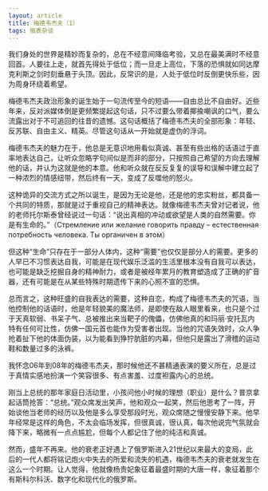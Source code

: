 ```yaml
---
layout: article
title: 梅德韦杰夫（1）
tags: 俄表杂谈
---
```

我们身处的世界是精妙而复杂的，总在不经意间降临考验，又总在最美满时不经意回首。人要往上走，就首先得处于低位；而一旦走上高位，下落的恐惧就如同达摩克利斯之剑时刻垂悬于头顶。因此，反常识的是，人处于低位时反倒更快乐些，因为周身环绕着希望。

梅德韦杰夫政治形象的诞生始于一句流传至今的短语——自由总比不自由好。近些年来，反对派媒体倒是更频繁提起这句话，只不过要么带着揶揄嘲讽的口气，要么流露出对于不可追回的往昔的遗憾。这句话概括了梅德韦杰夫的全部形象：年轻、反苏联、自由主义、精英。尽管这句话从一开始就是虚伪的浮词。

梅德韦杰夫的魅力在于，他总是无意识地用看似真诚、甚至有些出格的话语过于直率地表达自己，让听众忽略字句间似是而非的部分，只按照自己希望的方向去理解他的话，并认为这就是他的本意。他和听众就在反反复复的误导和误解中建立起了一种浓烈的情感纽带，然后终有一天，变成了反噬他的怒火。

这种诡异的交流方式之所以诞生，是因为无论是他，还是他的忠实粉丝，都具备一个共同的特质，那就是过于重视自己的精神表达。就像梅德韦杰夫曾对记者说，他的老师托尔斯泰曾经说过一句话：“说出真相的冲动或欲望是人类的自然需要。你是有生命的。”（Стремление или желание говорить правду – естественная потребность человека. Ты органичен в этом）

但这种“生命”只存在于一部分人体内，这种“需要”也仅仅是部分人的需要。更多的人早已不习惯表达自我，可能是在现代娱乐泛滥的生活里根本没有自我可以表达，也可能是缺乏挖掘自身的精神耐力，或者是被经年累月的教育塑造成了正确的扩音器，还有可能是在从某些特殊时期遗传下来的心照不宣的恐惧。

总而言之，这种旺盛的自我表达的需要，这种自恋，构成了梅德韦杰夫的咒语，当他控制他的话语时，他是年轻貌美的魔法师，是即使在敌人眼里看来，也只是个过于天真软弱、书呆子气、总被推出来当靶子的傀儡，仿佛他真的和玛丽·安托瓦内特有任何可比性，仿佛一国元首也能作为受害者出现。当他的咒语失效时，众人争抢着扯下他的体面伪装，以为能看到狰狞肮脏的内幕，但他只是露出了滑稽的运动鞋和数量过多的泳裤。

我怀念06年到08年的梅德韦杰夫，那时候他还不甚精通表演的要义所在，总是过于真情实感地扮演一个笑容很多、有点害羞、过度袒露内心的总统。

刚当上总统的那年家庭日活动里，小孩问他小时候的理想（职业）是什么？普京拿起话筒抢答：“总统。”观众席发出笑声，他和观众一起笑，然后他思考了一阵，开始谈他当老师的经历以及他是多么享受那段时光，观众席随之慢慢安静下来。他早年经常是这样的角色，不太会临场发挥，但很真诚，很认真，每次他说完气氛就会降下来，略微有一点点尴尬，但每个人都记住了他的纯洁和真诚。

然而，盛年不再来。他的衰老正好遇上了俄罗斯进入21世纪以来最大的变局，此后的一代人都将铭记炮火中失去的所爱和流失的机遇，梅德韦杰夫的衰老就发生在这么一个时期。让人觉得，他就像杨贵妃象征着最盛时期的大唐一样，象征着那个有斯科尔科沃、数字化和现代化的俄罗斯。



